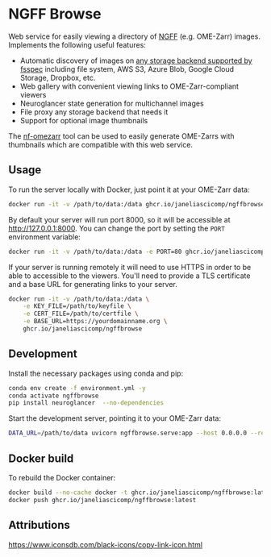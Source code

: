 
# NGFF Browse

Web service for easily viewing a directory of [NGFF](https://github.com/ome/ngff) (e.g. OME-Zarr) images. Implements the following useful features:

* Automatic discovery of images on [any storage backend supported by fsspec](https://filesystem-spec.readthedocs.io/en/latest/api.html#other-known-implementations) including file system, AWS S3, Azure Blob, Google Cloud Storage, Dropbox, etc.
* Web gallery with convenient viewing links to OME-Zarr-compliant viewers
* Neuroglancer state generation for multichannel images
* File proxy any storage backend that needs it
* Support for optional image thumbnails

The [nf-omezarr](https://github.com/JaneliaSciComp/nf-omezarr) tool can be used to easily generate OME-Zarrs with thumbnails which are compatible with this web service.

## Usage

To run the server locally with Docker, just point it at your OME-Zarr data:

```bash
docker run -it -v /path/to/data:/data ghcr.io/janeliascicomp/ngffbrowse
```

By default your server will run port 8000, so it will be accessible at <http://127.0.0.1:8000>. You can change the port by setting the `PORT` environment variable:

```bash
docker run -it -v /path/to/data:/data -e PORT=80 ghcr.io/janeliascicomp/ngffbrowse
```

If your server is running remotely it will need to use HTTPS in order to be able to accessible to the viewers. You'll need to provide a TLS certificate and a base URL for generating links to your server.

```bash
docker run -it -v /path/to/data:/data \
    -e KEY_FILE=/path/to/keyfile \
    -e CERT_FILE=/path/to/certfile \
    -e BASE_URL=https://yourdomainname.org \
    ghcr.io/janeliascicomp/ngffbrowse
```

## Development

Install the necessary packages using conda and pip:

```bash
conda env create -f environment.yml -y
conda activate ngffbrowse
pip install neuroglancer  --no-dependencies
```

Start the development server, pointing it to your OME-Zarr data:

```bash
DATA_URL=/path/to/data uvicorn ngffbrowse.serve:app --host 0.0.0.0 --reload
```

## Docker build

To rebuild the Docker container:

```bash
docker build --no-cache docker -t ghcr.io/janeliascicomp/ngffbrowse:latest
docker push ghcr.io/janeliascicomp/ngffbrowse:latest
```

## Attributions

<https://www.iconsdb.com/black-icons/copy-link-icon.html>
